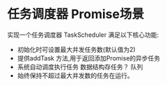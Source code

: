 # 任务调度器 Promise场景

实现一个任务调度器 TaskScheduler 满足以下核心功能:

- 初始化时可设置最大并发任务数(默认值为2)
- 提供addTask 方法,用于返回添加Promise的异步任务
- 系统自动调度执行任务
  数据结构存任务？ 队列
- 始终保持不超过最大并发数的任务在运行。
